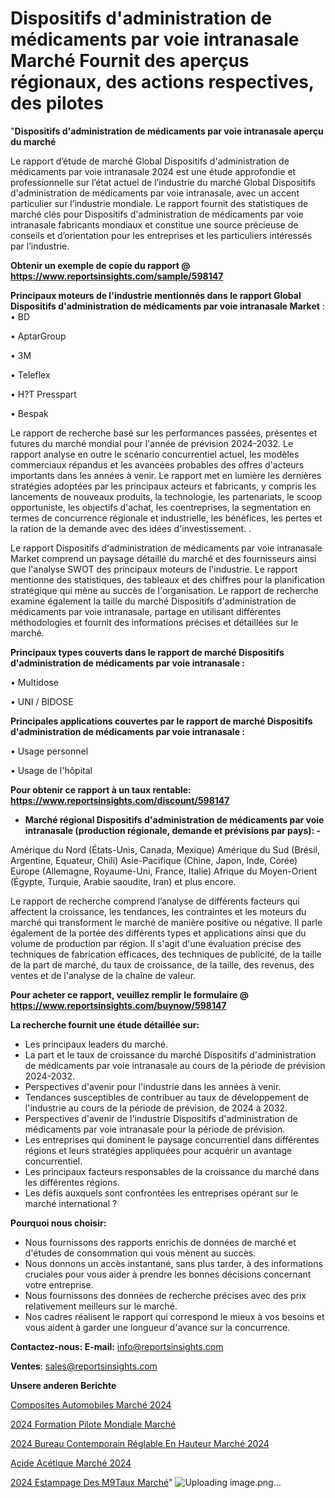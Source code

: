 # Dispositifs d'administration de médicaments par voie intranasale Marché Fournit des aperçus régionaux, des actions respectives, des pilotes

"<strong>Dispositifs d'administration de médicaments par voie intranasale aperçu du marché</strong>

Le rapport d’étude de marché Global Dispositifs d'administration de médicaments par voie intranasale 2024 est une étude approfondie et professionnelle sur l’état actuel de l’industrie du marché Global Dispositifs d'administration de médicaments par voie intranasale, avec un accent particulier sur l’industrie mondiale. Le rapport fournit des statistiques de marché clés pour Dispositifs d'administration de médicaments par voie intranasale fabricants mondiaux et constitue une source précieuse de conseils et d’orientation pour les entreprises et les particuliers intéressés par l’industrie.

<strong>Obtenir un exemple de copie du rapport @ <a href=https://www.reportsinsights.com/sample/598147>https://www.reportsinsights.com/sample/598147</a></strong>

<strong>Principaux moteurs de l'industrie mentionnés dans le rapport Global Dispositifs d'administration de médicaments par voie intranasale Market</strong> :
• BD

• AptarGroup

• 3M

• Teleflex

• H?T Presspart

• Bespak

Le rapport de recherche basé sur les performances passées, présentes et futures du marché mondial pour l'année de prévision 2024-2032. Le rapport analyse en outre le scénario concurrentiel actuel, les modèles commerciaux répandus et les avancées probables des offres d'acteurs importants dans les années à venir. Le rapport met en lumière les dernières stratégies adoptées par les principaux acteurs et fabricants, y compris les lancements de nouveaux produits, la technologie, les partenariats, le scoop opportuniste, les objectifs d'achat, les coentreprises, la segmentation en termes de concurrence régionale et industrielle, les bénéfices, les pertes et la ration de la demande avec des idées d'investissement. .

Le rapport Dispositifs d'administration de médicaments par voie intranasale Market comprend un paysage détaillé du marché et des fournisseurs ainsi que l'analyse SWOT des principaux moteurs de l'industrie. Le rapport mentionne des statistiques, des tableaux et des chiffres pour la planification stratégique qui mène au succès de l'organisation. Le rapport de recherche examine également la taille du marché Dispositifs d'administration de médicaments par voie intranasale, partage en utilisant différentes méthodologies et fournit des informations précises et détaillées sur le marché.

<strong>Principaux types couverts dans le rapport de marché Dispositifs d'administration de médicaments par voie intranasale :</strong>

• Multidose

• UNI / BIDOSE

<strong>Principales applications couvertes par le rapport de marché Dispositifs d'administration de médicaments par voie intranasale :</strong>

• Usage personnel

• Usage de l'hôpital

<strong>Pour obtenir ce rapport à un taux rentable: <a href=https://www.reportsinsights.com/discount/598147>https://www.reportsinsights.com/discount/598147</a></strong>
<ul>
  <li><strong>Marché régional Dispositifs d'administration de médicaments par voie intranasale (production régionale, demande et prévisions par pays): -</strong></li>
</ul>
Amérique du Nord (États-Unis, Canada, Mexique)
Amérique du Sud (Brésil, Argentine, Equateur, Chili)
Asie-Pacifique (Chine, Japon, Inde, Corée)
Europe (Allemagne, Royaume-Uni, France, Italie)
Afrique du Moyen-Orient (Égypte, Turquie, Arabie saoudite, Iran) et plus encore.

Le rapport de recherche comprend l’analyse de différents facteurs qui affectent la croissance, les tendances, les contraintes et les moteurs du marché qui transforment le marché de manière positive ou négative. Il parle également de la portée des différents types et applications ainsi que du volume de production par région. Il s'agit d'une évaluation précise des techniques de fabrication efficaces, des techniques de publicité, de la taille de la part de marché, du taux de croissance, de la taille, des revenus, des ventes et de l'analyse de la chaîne de valeur.

<strong>Pour acheter ce rapport, veuillez remplir le formulaire @   <a href=https://www.reportsinsights.com/buynow/598147>https://www.reportsinsights.com/buynow/598147</a></strong>

<strong>La recherche fournit une étude détaillée sur:</strong>
<ul>
  <li>Les principaux leaders du marché.</li>
  <li>La part et le taux de croissance du marché Dispositifs d'administration de médicaments par voie intranasale au cours de la période de prévision 2024-2032.</li>
  <li>Perspectives d'avenir pour l'industrie dans les années à venir.</li>
  <li>Tendances susceptibles de contribuer au taux de développement de l'industrie au cours de la période de prévision, de 2024 à 2032.</li>
  <li>Perspectives d'avenir de l'industrie Dispositifs d'administration de médicaments par voie intranasale pour la période de prévision.</li>
  <li>Les entreprises qui dominent le paysage concurrentiel dans différentes régions et leurs stratégies appliquées pour acquérir un avantage concurrentiel.</li>
  <li>Les principaux facteurs responsables de la croissance du marché dans les différentes régions.</li>
  <li>Les défis auxquels sont confrontées les entreprises opérant sur le marché international ?</li>
</ul>
<strong>Pourquoi nous choisir:</strong>
<ul>
  <li>Nous fournissons des rapports enrichis de données de marché et d'études de consommation qui vous mènent au succès.</li>
  <li>Nous donnons un accès instantané, sans plus tarder, à des informations cruciales pour vous aider à prendre les bonnes décisions concernant votre entreprise.</li>
  <li>Nous fournissons des données de recherche précises avec des prix relativement meilleurs sur le marché.</li>
  <li>Nos cadres réalisent le rapport qui correspond le mieux à vos besoins et vous aident à garder une longueur d'avance sur la concurrence.</li>
</ul>
<strong>Contactez-nous:
</strong><strong>E-mail:</strong> <a href=mailto:info@reportsinsights.com>info@reportsinsights.com</a>

<strong>Ventes</strong>: <a href=mailto:sales@reportsinsights.com>sales@reportsinsights.com</a>

<strong>Unsere anderen Berichte</strong>

<a href=https://www.linkedin.com/pulse/composites-automobiles-marché-rapport-détude-umcyc/>Composites Automobiles Marché 2024</a>

<a href=https://www.linkedin.com/pulse/2024-formation-pilote-mondiale-march%C3%A9-informations-3ztic/>2024 Formation Pilote Mondiale Marché</a>

<a href=https://www.linkedin.com/pulse/2024-bureau-contemporain-réglable-en-hauteur-marché-7mb7c/>2024 Bureau Contemporain Réglable En Hauteur Marché 2024</a>

<a href=https://www.linkedin.com/pulse/acide-acétique-marché-principales-tendances-sdbuc/>Acide Acétique Marché 2024</a>

<a href=https://www.linkedin.com/pulse/2024-estampage-des-m%C3%A9taux-march%C3%A9-informations-x84lc/>2024 Estampage Des M9Taux Marché</a>"
![Uploading image.png…]()
